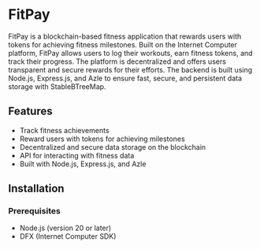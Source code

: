 # FitPay

FitPay is a blockchain-based fitness application that rewards users with tokens for achieving fitness milestones. Built on the Internet Computer platform, FitPay allows users to log their workouts, earn fitness tokens, and track their progress. The platform is decentralized and offers users transparent and secure rewards for their efforts. The backend is built using Node.js, Express.js, and Azle to ensure fast, secure, and persistent data storage with StableBTreeMap.

## Features
- Track fitness achievements
- Reward users with tokens for achieving milestones
- Decentralized and secure data storage on the blockchain
- API for interacting with fitness data
- Built with Node.js, Express.js, and Azle

## Installation

### Prerequisites
- Node.js (version 20 or later)
- DFX (Internet Computer SDK)
